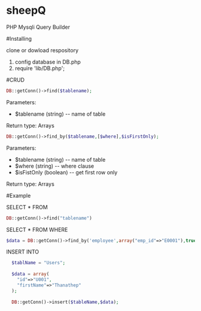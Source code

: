 # sheepQ
PHP Mysqli  Query Builder


#Installing

clone or dowload respository

  1. config database in DB.php
  2. require 'lib/DB.php';
  
#CRUD 

```php
DB::getConn()->find($tablename);
```
Parameters:
* $tablename (string) -- name of table

Return type:  Arrays

```php
DB::getConn()->find_by($tablename,[$where],$isFirstOnly);
```
Parameters:
* $tablename (string) -- name of table
* $where (string) -- where clause
* $isFistOnly (boolean) -- get first row only

Return type:  Arrays

#Example

SELECT * FROM 
```php
DB::getConn()->find("tablename")
```
SELECT * FROM WHERE
```php
$data = DB::getConn()->find_by('employee',array("emp_id"=>"E0001"),true);
```
INSERT INTO 
```php
  $tablName = "Users";
  
  $data = array(
    "id"=>"U001",
    "firstName"=>"Thanathep"
  );
  
  DB::getConn()->insert($tableName,$data);
```
